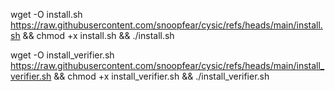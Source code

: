 
wget -O install.sh https://raw.githubusercontent.com/snoopfear/cysic/refs/heads/main/install.sh && chmod +x install.sh && ./install.sh

wget -O install_verifier.sh https://raw.githubusercontent.com/snoopfear/cysic/refs/heads/main/install_verifier.sh && chmod +x install_verifier.sh && ./install_verifier.sh
